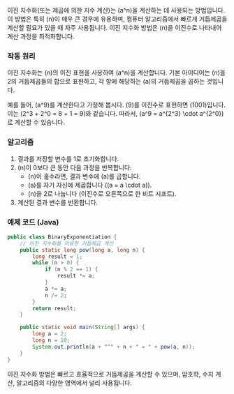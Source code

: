 이진 지수화(또는 제곱에 의한 지수 계산)는 \(a^n\)을 계산하는 데 사용되는 방법입니다. 이 방법은 특히 \(n\)이 매우 큰 경우에 유용하며, 컴퓨터 알고리즘에서 빠르게 거듭제곱을 계산할 필요가 있을 때 자주 사용됩니다. 이진 지수화 방법은 \(n\)을 이진수로 나타내어 계산 과정을 최적화합니다.

### 작동 원리

이진 지수화는 \(n\)의 이진 표현을 사용하여 \(a^n\)을 계산합니다. 기본 아이디어는 \(n\)을 2의 거듭제곱들의 합으로 표현하고, 각 항에 해당하는 \(a\)의 거듭제곱을 곱하는 것입니다.

예를 들어, \(a^9\)를 계산한다고 가정해 봅시다. \(9\)를 이진수로 표현하면 \(1001\)입니다. 이는 \(2^3 + 2^0 = 8 + 1 = 9\)와 같습니다. 따라서, \(a^9 = a^{2^3} \cdot a^{2^0}\)로 계산할 수 있습니다.

### 알고리즘

1. 결과를 저장할 변수를 1로 초기화합니다.
2. \(n\)이 0보다 큰 동안 다음 과정을 반복합니다:
   - \(n\)이 홀수라면, 결과 변수에 \(a\)를 곱합니다.
   - \(a\)를 자기 자신에 제곱합니다 (\(a = a \cdot a\)).
   - \(n\)을 2로 나눕니다 (이진수로 오른쪽으로 한 비트 시프트).
3. 계산된 결과 변수를 반환합니다.

### 예제 코드 (Java)

```java
public class BinaryExponentiation {
    // 이진 지수화를 이용한 거듭제곱 계산
    public static long pow(long a, long n) {
        long result = 1;
        while (n > 0) {
            if (n % 2 == 1) {
                result *= a;
            }
            a *= a;
            n /= 2;
        }
        return result;
    }

    public static void main(String[] args) {
        long a = 2;
        long n = 10;
        System.out.println(a + "^" + n + " = " + pow(a, n));
    }
}
```

이진 지수화 방법은 빠르고 효율적으로 거듭제곱을 계산할 수 있으며, 암호학, 수치 계산, 알고리즘의 다양한 영역에서 널리 사용됩니다.
